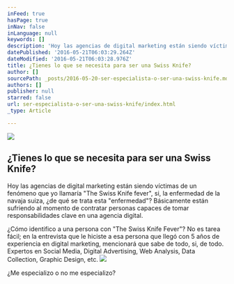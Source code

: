 ```yaml
---
inFeed: true
hasPage: true
inNav: false
inLanguage: null
keywords: []
description: 'Hoy las agencias de digital marketing están siendo víctimas de un fenómeno que yo llamaría "The Swiss Knife fever", si, la enfermedad de la navaja suiza, ¿de qué se trata esta "enfermedad"? Básicamente están sufriendo al momento de contratar personas capaces de tomar responsabilidades clave en una agencia digital. '
datePublished: '2016-05-21T06:03:29.264Z'
dateModified: '2016-05-21T06:03:28.976Z'
title: ¿Tienes lo que se necesita para ser una Swiss Knife?
author: []
sourcePath: _posts/2016-05-20-ser-especialista-o-ser-una-swiss-knife.md
authors: []
publisher: null
starred: false
url: ser-especialista-o-ser-una-swiss-knife/index.html
_type: Article

---
```

![](https://the-grid-user-content.s3-us-west-2.amazonaws.com/0fc4ff1a-e120-4f4d-a06a-56910febeeb7.jpg)

## ¿Tienes lo que se necesita para ser una Swiss Knife?

Hoy las agencias de digital marketing están siendo víctimas de un fenómeno que yo llamaría "The Swiss Knife fever", si, la enfermedad de la navaja suiza, ¿de qué se trata esta "enfermedad"? Básicamente están sufriendo al momento de contratar personas capaces de tomar responsabilidades clave en una agencia digital. 

¿Cómo identifico a una persona con "The Swiss Knife Fever"? No es tarea fácil; en la entrevista que le hiciste a esa persona que llegó con 5 años de experiencia en digital marketing, mencionará que sabe de todo, si, de todo. Expertos en Social Media, Digital Advertising, Web Analysis, Data Collection, Graphic Design, etc. ![](https://the-grid-user-content.s3-us-west-2.amazonaws.com/f4ccea9f-b38b-4adb-b5d9-a021fdb19b82.jpg)

¿Me especializo o no me especializo?